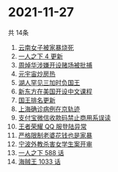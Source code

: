 # 2021-11-27
  共 14条

  <!-- BEGIN -->
  <!-- 最后更新时间:Sat Nov 27 2021 09:11:02 GMT+0000 (Coordinated Universal Time) -->
  1. [云南女子被家暴烧死](https://www.zhihu.com/search?q=家暴)
1. [一人之下 4 更新](https://www.zhihu.com/search?q=一人之下4)
1. [周焯华涉嫌开设赌场被批捕](https://www.zhihu.com/search?q=周焯华)
1. [元宇宙炒房热](https://www.zhihu.com/search?q=元宇宙)
1. [湖人罕见三加时负国王](https://www.zhihu.com/search?q=湖人)
1. [新东方在美国开设中文课程](https://www.zhihu.com/search?q=新东方)
1. [国王排名更新](https://www.zhihu.com/search?q=国王排名)
1. [上海确诊病例在京轨迹](https://www.zhihu.com/search?q=上海确诊)
1. [支付宝微信收款码禁止商用系误读](https://www.zhihu.com/search?q=支付宝微信)
1. [王者荣耀 QQ 服登陆异常](https://www.zhihu.com/search?q=王者荣耀)
1. [严格限制老婆花钱也是家暴](https://www.zhihu.com/search?q=限制老婆花钱)
1. [宁波外教杀害女学生案开审](https://www.zhihu.com/search?q=宁波外教)
1. [一人之下 588 话](https://www.zhihu.com/search?q=一人之下)
1. [海贼王 1033 话](https://www.zhihu.com/search?q=海贼王)
  <!-- END -->
  